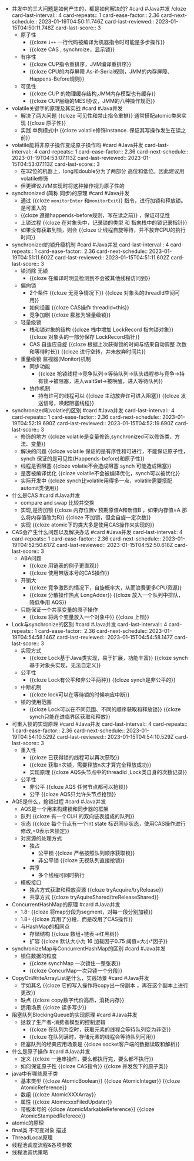 - 并发中的三大问题是如何产生的，都是如何解决的? #card #Java并发 /cloze
  card-last-interval:: 4
  card-repeats:: 1
  card-ease-factor:: 2.36
  card-next-schedule:: 2023-01-19T04:50:11.746Z
  card-last-reviewed:: 2023-01-15T04:50:11.748Z
  card-last-score:: 3
	- 原子性
		- {{cloze `i++` 一行代码被编译为机器指令时可能是多步操作}}
		- {{cloze CAS , synchroize，显示锁}}
	- 有序性
		- {{cloze CUP指令重排序，JVM编译重排序}}
		- {{cloze CPU的内存屏障 As-if-Serial规则，JMM的内存屏障、Happens-Before规则}}
	- 可见性
		- {{cloze CUP 的物理缓存结构,JMM内存模型也有缓存}}
		- {{cloze CUP层级的MESI协议，JMM的八种操作规范}}
- volatile关键字的原理及其实战 #card #Java并发
	- 解决了两大问题 {{cloze 可见性和禁止指令重排}} 通常搭配atomic类来实现 {{cloze 原子性}}
	- 实践 单例模式中 {{cloze volatile修饰instance. 保证其写操作发生在读之前}}
- volatile能将非原子操作变成原子操作吗 #card #Java并发
  card-last-interval:: 4
  card-repeats:: 1
  card-ease-factor:: 2.36
  card-next-schedule:: 2023-01-19T04:53:07.113Z
  card-last-reviewed:: 2023-01-15T04:53:07.113Z
  card-last-score:: 3
	- 在32位的机器上，long和double分为了两部分 高位和低位。因此建议用volatile修饰
	- 但更建议JVM实现时将这种操作视为原子性的
- synchronized (简称 同步)的原理 #card #Java并发
	- 通过 {{cloze `monitorEnter` 和`monitorExit`}} 指令，进行加锁和释放锁。是可重入的
	- {{cloze 遵循happends-before规则，写在读之前}} ，保证可见性
	- 上锁过程 {{cloze 在对象头中，记录锁的类型 和 指向栈中的锁记录指针}}
	- 如果没有获取到锁，则会 {{cloze 让线程自旋等待，并不放弃CPU的执行时间}}
- synchronized的锁升级机制 #card #Java并发
  card-last-interval:: 4
  card-repeats:: 1
  card-ease-factor:: 2.36
  card-next-schedule:: 2023-01-19T04:51:11.602Z
  card-last-reviewed:: 2023-01-15T04:51:11.602Z
  card-last-score:: 3
	- 锁消除 无锁
		- {{cloze 在编译时明显检测到不会被其他线程访问到}}
	- 偏向锁
		- 2个条件 {{cloze 无竞争情况下}} {{cloze 对象头的threadId空间可用}}
		- 如何设置 {{cloze CAS操作 threadId=this}}
		- 竞争加剧 {{cloze 膨胀为轻量级锁}}
	- 轻量级锁
		- 栈和锁对象的结构 {{cloze 栈中增加 LockRecord 指向锁对象}} {{cloze 对象头的一部分保存 LockRecord指针}}
		- CAS 自适应自旋 {{cloze 根据上次获得锁的时间与结果自动调整 次数和等待时长}} {{cloze 进行空转，并未放弃时间片}}
	- 重量级锁 监视器(Monitor)机制
		- 同步功能
			- {{cloze 抢锁线程->竞争队列->等待队列->队头线程参与竞争->持有锁->被阻塞，进入waitSet->被唤醒，进入等待队列}}
		- 协作机制
			- 持有许可的线程可以 {{cloze 主动放弃许可进入阻塞}} {{cloze 发送信号，唤起阻塞线程}}
- synchronized和volatie的区别  #card #Java并发
  card-last-interval:: 4
  card-repeats:: 1
  card-ease-factor:: 2.36
  card-next-schedule:: 2023-01-19T04:52:19.690Z
  card-last-reviewed:: 2023-01-15T04:52:19.690Z
  card-last-score:: 3
	- 修饰的地方 {{cloze volatile是变量修饰,synchronized可以修饰类、方法、变量}}
	- 解决的问题 {{cloze volatile 保证的是有序性和可进行，不能保证原子性，synch 保证的是可见性(Happends-before)和原子性}}
	- 线程是否阻塞 {{cloze volatie不会造成阻塞 synch 可能造成阻塞}}
	- 是否被编译优化 {{cloze volatile不会被编译优化，synch可以被优化}}
	- 实际开发中 {{cloze synch比volatile用得多一点，volatile需要搭配automit类使用}}
- 什么是CAS #card #Java并发
	- compare and swap 比较并交换
	- 实现,是否加锁 {{cloze 内存位置v 预期原值A和新值B ，如果内存值=A 那么将内存值改为B}} {{cloze 不加锁，但会自旋一定次数}}
	- 实现 {{cloze atomic下的类大多是使用CAS操作来实现的}}
- CAS会产生什么问题以及解决办法 #card #Java并发
  card-last-interval:: 4
  card-repeats:: 1
  card-ease-factor:: 2.36
  card-next-schedule:: 2023-01-19T04:52:50.617Z
  card-last-reviewed:: 2023-01-15T04:52:50.618Z
  card-last-score:: 3
	- ABA问题
		- {{cloze 用链表的例子更直观}}
		- {{cloze 使用带版本号的CAS操作}}
	- 开销大
		- {{cloze 竞争激烈的情况下，自旋概率大，从而浪费更多CPU资源}}
		- {{cloze 分散操作热点 LongAdder}} {{cloze 放入一个队列中排队，降低争用 AQS}}
	- 只能保证一个共享变量的原子操作
		- {{cloze 将两个变量放入一个对象中}} {{cloze 上锁}}
- Lock与synchronize的区别 #card #Java并发
  card-last-interval:: 4
  card-repeats:: 1
  card-ease-factor:: 2.36
  card-next-schedule:: 2023-01-19T04:54:58.146Z
  card-last-reviewed:: 2023-01-15T04:54:58.147Z
  card-last-score:: 3
	- 实现方式
		- {{cloze Lock基于Java类实现，易于扩展，功能丰富}} {{cloze synch基于对象头实现，无法自定义}}
	- 公平性
		- {{cloze Lock有公平和非公平两种}} {{cloze synch是非公平的}}
	- 中断机制
		- {{cloze lock可以在等待锁的时候响应中断}}
	- 锁的使用范围
		- {{cloze Lock可以在不同范围、不同的顺序获取和释放锁}} {{cloze synch只能在进临界区获取和释放}}
- 可重入锁的实现原理  #card #Java并发
  card-last-interval:: 4
  card-repeats:: 1
  card-ease-factor:: 2.36
  card-next-schedule:: 2023-01-19T04:54:10.529Z
  card-last-reviewed:: 2023-01-15T04:54:10.529Z
  card-last-score:: 3
	- 重入性
		- {{cloze 已获得锁的线程可以再次获取}}
		- {{cloze 获取n次锁，需要释放n次才算完全释放成功}}
		- 实现原理 {{cloze AQS头节点中的threadId ,Lock类自身的次数记录}}
	- 公平性
		- 非公平 {{cloze AQS 任何节点都可以抢锁}}
		- 公平 {{cloze AQS只允许头节点抢锁}}
- AQS是什么，抢锁过程 #card #Java并发
	- AQS是一个用来构建锁和同步器的框架
	- 队列 {{cloze 有一个CLH 的双向链表组成的队列}}
	- 状态 {{cloze 每个节点有一个int state 标识同步状态，使用CAS操作进行修改,=0表示未锁定}}
	- 对资源的处理方式
		- 独占
			- 公平锁 {{cloze 严格按照队列顺序获取锁}}
			- 非公平锁 {{cloze 无视队列直接抢锁}}
		- 共享
			- 多个线程可同时执行
	- 模板接口
		- 独占方式获取和释放资源 {{cloze tryAcquire/tryRelease}}
		- 共享方式 {{cloze tryAquireShared/treReleaseShared}}
- ConcurrentHashMap的原理 #card #Java并发
	- 1.8- {{cloze 将map分段为segment，对每一段分别加锁}}
	- 1.8+ {{cloze 弃用了分段，而是改用了CAS操作}}
	- 与HashMap的相同点
		- 存储结构 {{cloze 数组+链表->红黑树}}
		- 扩容 {{cloze 默认大小为 16 加载因子0.75 阈值=大小*因子}}
- synchronizeMap与ConcurrentHashMap的区别 #card #Java并发
	- 锁住数据的粒度
		- {{cloze synchMap 一次锁住一整张表}}
		- {{cloze ConcurMap一次只锁一个分段}}
- CopyOnWriteArrayList是什么，实践场景 #card #Java并发
	- 字如其名 {{cloze 它的写入操作将copy出一份副本 ，再在这个副本上进行更改}}
	- 缺点 {{cloze copy数字代价高昂，消耗内存}}
	- 适用场景 {{cloze 读多写少}}
- 阻塞队列BlockingQueue的实现原理 #card #Java并发
	- 拯救了生产者-消费者模型的控制逻辑
		- {{cloze 在队列为空时，获取元素的线程会等待队列变为非空}}
		- {{cloze 在队列满时，存储元素的线程会等待队列可用}}
	- 阻塞队列的经典应用场景是 {{cloze socket客户端的数据读取和解析}}
- 什么是原子操作 #card #Java并发
	- 定义 {{cloze 一连串操作，要么都执行完，要么都不执行}}
	- 如何保证原子性 {{cloze CAS指令}} {{cloze 并发包下的原子类}}
- java中有哪些原子类
	- 基本类型 {{cloze AtomicBoolean}} {{cloze AtomicInteger}} {{cloze AtomicReference}}
	- 数组 {{cloze AtomicXXXArray}}
	- 属性 {{cloze AtomicxxxFiledUpdater}}
	- 带版本号的 {{cloze AtomicMarkableReference}} {{cloze AtomicStampedReferece}}
- atomic的原理
- final类 不可变对象 描述
- ThreadLocal原理
- 线程池调度流程&各项参数
- 线程池调优策略